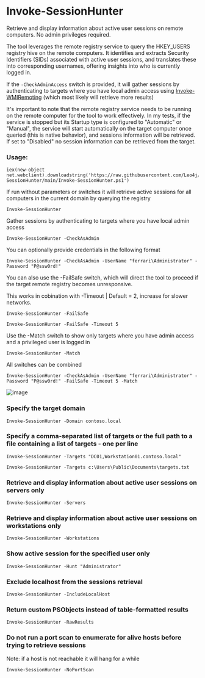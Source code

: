 # Invoke-SessionHunter
Retrieve and display information about active user sessions on remote computers. No admin privileges required.

The tool leverages the remote registry service to query the HKEY_USERS registry hive on the remote computers. It identifies and extracts Security Identifiers (SIDs) associated with active user sessions, and translates these into corresponding usernames, offering insights into who is currently logged in.

If the `-CheckAdminAccess` switch is provided, it will gather sessions by authenticating to targets where you have local admin access using [Invoke-WMIRemoting](https://github.com/Leo4j/Invoke-WMIRemoting) (which most likely will retrieve more results)

It's important to note that the remote registry service needs to be running on the remote computer for the tool to work effectively. In my tests, if the service is stopped but its Startup type is configured to "Automatic" or "Manual", the service will start automatically on the target computer once queried (this is native behavior), and sessions information will be retrieved. If set to "Disabled" no session information can be retrieved from the target.

### Usage:

```
iex(new-object net.webclient).downloadstring('https://raw.githubusercontent.com/Leo4j/Invoke-SessionHunter/main/Invoke-SessionHunter.ps1')
```

If run without parameters or switches it will retrieve active sessions for all computers in the current domain by querying the registry

```
Invoke-SessionHunter
```

Gather sessions by authenticating to targets where you have local admin access

```
Invoke-SessionHunter -CheckAsAdmin
```

You can optionally provide credentials in the following format

```
Invoke-SessionHunter -CheckAsAdmin -UserName "ferrari\Administrator" -Password "P@ssw0rd!"
```

You can also use the -FailSafe switch, which will direct the tool to proceed if the target remote registry becomes unresponsive.

This works in cobination with -Timeout | Default = 2, increase for slower networks.

```
Invoke-SessionHunter -FailSafe
```
```
Invoke-SessionHunter -FailSafe -Timeout 5
```

Use the -Match switch to show only targets where you have admin access and a privileged user is logged in

```
Invoke-SessionHunter -Match
```

All switches can be combined

```
Invoke-SessionHunter -CheckAsAdmin -UserName "ferrari\Administrator" -Password "P@ssw0rd!" -FailSafe -Timeout 5 -Match
```

![image](https://github.com/Leo4j/Invoke-SessionHunter/assets/61951374/0505d8d7-231a-4e3e-b157-58900e7bba85)


### Specify the target domain

```
Invoke-SessionHunter -Domain contoso.local
```

### Specify a comma-separated list of targets or the full path to a file containing a list of targets - one per line

```
Invoke-SessionHunter -Targets "DC01,Workstation01.contoso.local"
```
```
Invoke-SessionHunter -Targets c:\Users\Public\Documents\targets.txt
```

### Retrieve and display information about active user sessions on servers only

```
Invoke-SessionHunter -Servers
```

### Retrieve and display information about active user sessions on workstations only

```
Invoke-SessionHunter -Workstations
```
	
### Show active session for the specified user only

```
Invoke-SessionHunter -Hunt "Administrator"
```

### Exclude localhost from the sessions retrieval

```
Invoke-SessionHunter -IncludeLocalHost
```

### Return custom PSObjects instead of table-formatted results

```
Invoke-SessionHunter -RawResults
```

### Do not run a port scan to enumerate for alive hosts before trying to retrieve sessions

Note: if a host is not reachable it will hang for a while

```
Invoke-SessionHunter -NoPortScan
```
